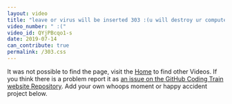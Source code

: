 ```yaml
---
layout: video
title: "leave or virus will be inserted 303 :(u will destroy ur computer with this site"
video_number: " :("
video_id: QYjPBcqo1-s
date: 2019-07-14
can_contribute: true
permalink: /303.css
---
```

<p>
  It was not possible to find the page, visit the <a href="{{ '/' | relative_url }}">Home</a> to find other Videos. If you think there is a problem report it as <a href="{{ site.github.repository_url }}/issues" target="_blank" rel="noopener noreferrer">an issue on the GitHub Coding Train website Repository</a>. Add your own whoops moment or happy accident project below.
</p>
